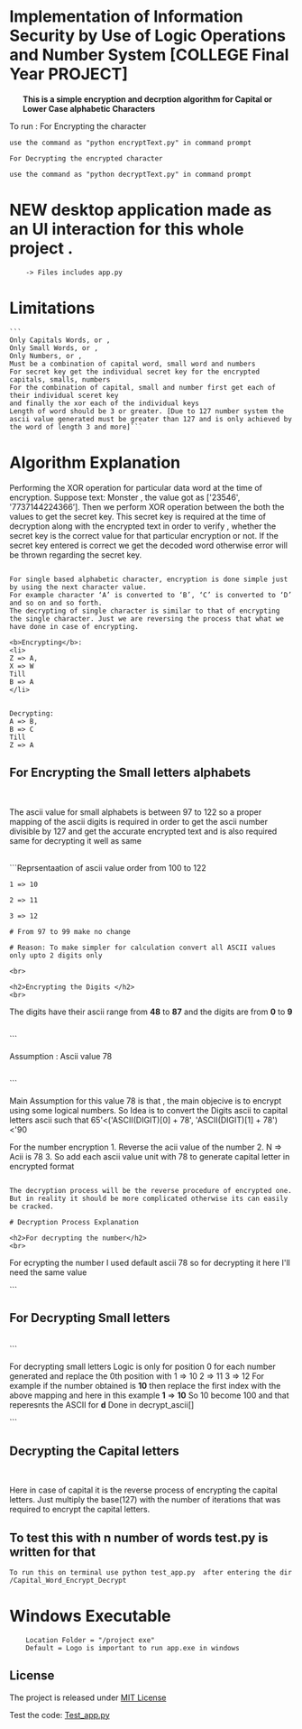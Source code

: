 # Implementation of Information Security by Use of Logic Operations and Number System [COLLEGE Final Year PROJECT]

<b><ul>This is a simple encryption and decrption algorithm for Capital or Lower Case alphabetic Characters</ul></b>

To run :
    For Encrypting the character

    use the command as "python encryptText.py" in command prompt

    For Decrypting the encrypted character

    use the command as "python decryptText.py" in command prompt
    
# NEW desktop application made as an UI interaction for this whole project .
        -> Files includes app.py

# Limitations

    ```
    Only Capitals Words, or ,
    Only Small Words, or ,
    Only Numbers, or ,
    Must be a combination of capital word, small word and numbers
    For secret key get the individual secret key for the encrypted capitals, smalls, numbers 
    For the combination of capital, small and number first get each of their individual sceret key
    and finally the xor each of the individual keys
    Length of word should be 3 or greater. [Due to 127 number system the ascii value generated must be greater than 127 and is only achieved by the word of length 3 and more]```

# Algorithm Explanation

Performing the XOR operation for particular data word at the time of encryption. 
Suppose text: Monster , the value got as ['23546', '7737144224366’].
Then we perform XOR operation between the both the values to get the secret key.
This secret key is required at the time of decryption along with the encrypted text in order to verify , whether the secret key is the correct value for that particular encryption or not.
If the secret key entered is correct we get the decoded word otherwise error will be thrown regarding the secret key. 

``` TODO this is depricated due to ahead comlexity issues and is more challenging to solve because the minimum length of the encrypted word must be 3 or more other base(127) number system can't be used because the ascii length obtained is less than 127 and can't be divided using 127. 

For single based alphabetic character, encryption is done simple just by using the next character value.
For example character ‘A’ is converted to ‘B’, ‘C’ is converted to ‘D’  and so on and so forth.
The decrypting of single character is similar to that of encrypting the single character. Just we are reversing the process that what we have done in case of encrypting.

<b>Encrypting</b>:  
<li>
Z => A,
X => W
Till
B => A
</li>


Decrypting:
A => B,
B => C
Till
Z => A
```

<h2>For Encrypting the Small letters alphabets</h2>
<br>
<p>The ascii value for small alphabets is between 97 to 122 so a proper mapping of the ascii digits is required in order to get the ascii number divisible by 127 and get the accurate encrypted text and is also required same for decrypting it well as same</p>
<br>
```Reprsentaation of ascii value order from 100 to 122

    1 => 10
    
    2 => 11
    
    3 => 12
    
    # From 97 to 99 make no change 
    
    # Reason: To make simpler for calculation convert all ASCII values only upto 2 digits only
 ```
 <br>

 <h2>Encrypting the Digits </h2>
<br>
```
<p>The digits have their ascii range from <b>48</b> to <b>87</b> and the digits are from <b>0</b> to <b>9</b></p>
<br>
```
<p>Assumption : Ascii value 78</p>
<br>
```
<p>Main Assumption for this value 78 is that , the main objecive is to encrypt using some logical numbers. So Idea is to convert the Digits ascii to capital letters ascii such that
    65'<('ASCII(DIGIT)[0] + 78', 'ASCII(DIGIT)[1] + 78')<'90
</p> 
For the number encryption
            1. Reverse the acii value of the number
            2. N => Acii is 78
            3. So add each ascii value unit with 78 to generate capital letter in encrypted format  

```

The decryption process will be the reverse procedure of encrypted one. But in reality it should be more complicated otherwise its can easily be cracked.

# Decryption Process Explanation

<h2>For decrypting the number</h2>
<br>
```
<p>For ecrypting the number I used default ascii 78 so for decrypting it here I'll need the same value</p>
```
<br>

<h2>For Decrypting Small letters</h2>
<br>
```
<p>For decrypting small letters Logic is only for position 0 for each number generated and replace the 0th position with
    1 => 10
    2 => 11
    3 => 12
    For example if the number obtained is <b>10</b> then replace the first index with the above mapping and here in this example <b>1</b> => <b>10</b>
    So 10 become 100 and that reperesnts the ASCII for <b>d</b>
    Done in decrypt_ascii[]</p>
```
<br>

<h2>Decrypting the Capital letters</h2>
<br>

<p>Here in case of capital it is the reverse process of encrypting the capital letters. Just multiply the base(127) with the number of iterations that was required to encrypt the capital letters.</p>


<h2> To test this with n number of words test.py is written for that </h2>

``To run this on terminal
use python test_app.py 
after entering the dir /Capital_Word_Encrypt_Decrypt``

# Windows Executable

``` Windows Executable = app.exe
    Location Folder = "/project exe"
    Default = Logo is important to run app.exe in windows
```


<h2>License</h2>

<p>The project is released under <a href="https://github.com/sandeepmaxpayne/Capital_Word_Encrypt_Decrypt/blob/master/LICENSE">MIT License</a></p>


<p>Test the code: <a href="https://github.com/sandeepmaxpayne/Capital_Word_Encrypt_Decrypt/blob/master/test_app.py">Test_app.py</a></p>

